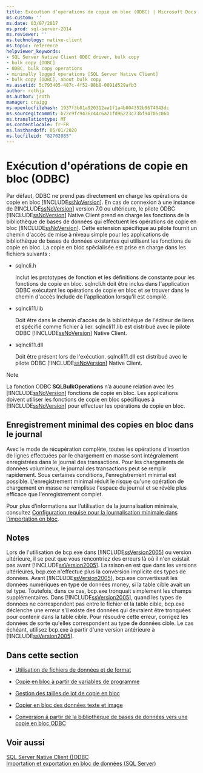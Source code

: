 ```yaml
---
title: Exécution d’opérations de copie en bloc (ODBC) | Microsoft Docs
ms.custom: ''
ms.date: 03/07/2017
ms.prod: sql-server-2014
ms.reviewer: ''
ms.technology: native-client
ms.topic: reference
helpviewer_keywords:
- SQL Server Native Client ODBC driver, bulk copy
- bulk copy [ODBC]
- ODBC, bulk copy operations
- minimally logged operations [SQL Server Native Client]
- bulk copy [ODBC], about bulk copy
ms.assetid: 5c793405-487c-4f52-88b8-0091d529afb3
author: rothja
ms.author: jroth
manager: craigg
ms.openlocfilehash: 1937f3b81a920312aa1f1a4b804352b9674043dc
ms.sourcegitcommit: b72c9fc9436c44c6a21fd96223c73bf94706c06b
ms.translationtype: MT
ms.contentlocale: fr-FR
ms.lasthandoff: 05/01/2020
ms.locfileid: "82702085"
---
```

# <a name="performing-bulk-copy-operations-odbc"></a>Exécution d'opérations de copie en bloc (ODBC)
  Par défaut, ODBC ne prend pas directement en charge les opérations de copie en bloc [!INCLUDE[ssNoVersion](../../includes/ssnoversion-md.md)]. En cas de connexion à une instance de [!INCLUDE[ssNoVersion](../../includes/ssnoversion-md.md)] version 7.0 ou ultérieure, le pilote ODBC [!INCLUDE[ssNoVersion](../../includes/ssnoversion-md.md)] Native Client prend en charge les fonctions de la bibliothèque de bases de données qui effectuent les opérations de copie en bloc [!INCLUDE[ssNoVersion](../../includes/ssnoversion-md.md)]. Cette extension spécifique au pilote fournit un chemin d'accès de mise à niveau simple pour les applications de bibliothèque de bases de données existantes qui utilisent les fonctions de copie en bloc. La copie en bloc spécialisée est prise en charge dans les fichiers suivants :  
  
-   sqlncli.h  
  
     Inclut les prototypes de fonction et les définitions de constante pour les fonctions de copie en bloc. sqlncli.h doit être inclus dans l'application ODBC exécutant les opérations de copie en bloc et se trouver dans le chemin d'accès Include de l'application lorsqu'il est compilé.  
  
-   sqlncli11.lib  
  
     Doit être dans le chemin d'accès de la bibliothèque de l'éditeur de liens et spécifié comme fichier à lier. sqlncli11.lib est distribué avec le pilote ODBC [!INCLUDE[ssNoVersion](../../includes/ssnoversion-md.md)] Native Client.  
  
-   sqlncli11.dll  
  
     Doit être présent lors de l'exécution. sqlncli11.dll est distribué avec le pilote ODBC [!INCLUDE[ssNoVersion](../../includes/ssnoversion-md.md)] Native Client.  
  
> [!NOTE]  
>  La fonction ODBC **SQLBulkOperations** n’a aucune relation avec les [!INCLUDE[ssNoVersion](../../includes/ssnoversion-md.md)] fonctions de copie en bloc. Les applications doivent utiliser les fonctions de copie en bloc spécifiques à [!INCLUDE[ssNoVersion](../../includes/ssnoversion-md.md)] pour effectuer les opérations de copie en bloc.  
  
## <a name="minimally-logging-bulk-copies"></a>Enregistrement minimal des copies en bloc dans le journal  
 Avec le mode de récupération complète, toutes les opérations d'insertion de lignes effectuées par le chargement en masse sont intégralement enregistrées dans le journal des transactions. Pour les chargements de données volumineux, le journal des transactions peut se remplir rapidement. Sous certaines conditions, l'enregistrement minimal est possible. L'enregistrement minimal réduit le risque qu'une opération de chargement en masse ne remplisse l'espace du journal et se révèle plus efficace que l'enregistrement complet.  
  
 Pour plus d’informations sur l’utilisation de la journalisation minimale, consultez [Configuration requise pour la journalisation minimale dans l’importation en bloc](../import-export/prerequisites-for-minimal-logging-in-bulk-import.md).  
  
## <a name="remarks"></a>Notes  
 Lors de l'utilisation de bcp.exe dans [!INCLUDE[ssVersion2005](../../includes/ssversion2005-md.md)] ou version ultérieure, il se peut que vous rencontriez des erreurs là où il n'en existait pas avant [!INCLUDE[ssVersion2005](../../includes/ssversion2005-md.md)]. La raison en est que dans les versions ultérieures, bcp.exe n'effectue plus la conversion implicite des types de données. Avant [!INCLUDE[ssVersion2005](../../includes/ssversion2005-md.md)], bcp.exe convertissait les données numériques en type de données money, si la table cible avait un tel type. Toutefois, dans ce cas, bcp.exe tronquait simplement les champs supplémentaires. Dans [!INCLUDE[ssVersion2005](../../includes/ssversion2005-md.md)], quand les types de données ne correspondent pas entre le fichier et la table cible, bcp.exe déclenche une erreur s'il existe des données qui devraient être tronquées pour contenir dans la table cible. Pour résoudre cette erreur, corrigez les données de sorte qu'elles correspondent au type de données cible. Le cas échéant, utilisez bcp.exe à partir d'une version antérieure à [!INCLUDE[ssVersion2005](../../includes/ssversion2005-md.md)].  
  
## <a name="in-this-section"></a>Dans cette section  
  
-   [Utilisation de fichiers de données et de format](using-data-files-and-format-files.md)  
  
-   [Copie en bloc à partir de variables de programme](bulk-copying-from-program-variables.md)  
  
-   [Gestion des tailles de lot de copie en bloc](managing-bulk-copy-batch-sizes.md)  
  
-   [Copier en bloc des données texte et image](bulk-copying-text-and-image-data.md)  
  
-   [Conversion à partir de la bibliothèque de bases de données vers une copie en bloc ODBC](converting-from-db-library-to-odbc-bulk-copy.md)  
  
## <a name="see-also"></a>Voir aussi  
 [SQL Server Native Client &#40;&#41;ODBC](../native-client/odbc/sql-server-native-client-odbc.md)   
 [Importation et exportation en bloc de données &#40;SQL Server&#41;](../import-export/bulk-import-and-export-of-data-sql-server.md)  
  
  
